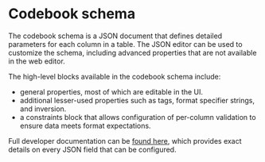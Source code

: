 # Codebook schema

The codebook schema is a JSON document that defines detailed parameters for each column in a table. The JSON editor can be used to customize the schema, including advanced properties that are not available in the web editor.

The high-level blocks available in the codebook schema include:

- general properties, most of which are editable in the UI.
- additional lesser-used properties such as tags, format specifier strings, and inversion.
- a constraints block that allows configuration of per-column validation to ensure data meets format expectations.

Full developer documentation can be [found here](https://github.com/microsoft/datashaper/blob/main/javascript/schema/docs/markdown/schema.field.md), which provides exact details on every JSON field that can be configured.
